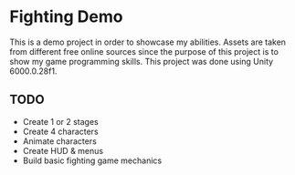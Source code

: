 # Fighting Demo
This is a demo project in order to showcase my abilities. Assets are taken from different free online sources since the purpose of this project is to show my game programming skills. This project was done using Unity 6000.0.28f1.
## TODO
* Create 1 or 2 stages
* Create 4 characters
* Animate characters
* Create HUD & menus
* Build basic fighting game mechanics
